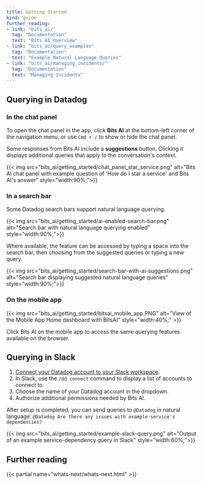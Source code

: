 ```yaml
---
title: Getting Started
kind: guide
further_reading:
- link: "bits_ai/"
  tag: "Documentation"
  text: "Bits AI Overview"
- link: "bits_ai/query_examples"
  tag: "Documentation"
  text: "Example Natural Language Queries"
- link: "bits_ai/managing_incidents/"
  tag: "Documentation"
  text: "Managing Incidents"
---
```


## Querying in Datadog

### In the chat panel

To open the chat panel in the app, click **Bits AI** at the bottom-left corner of the navigation menu, or use `Cmd + /` to show or hide the chat panel.

Some responses from Bits AI include a **suggestions** button. Clicking it displays additional queries that apply to the conversation's context.

{{< img src="bits_ai/getting_started/chat_panel_star_service.png" alt="Bits AI chat panel with example question of 'How do I star a service' and Bits AI's answer" style="width:90%;">}}

### In a search bar

Some Datadog search bars support natural language querying. 

{{< img src="bits_ai/getting_started/ai-enabled-search-bar.png" alt="Search bar with natural language querying enabled" style="width:90%;">}}

Where available, the feature can be accessed by typing a space into the search bar, then choosing from the suggested queries or typing a new query.

{{< img src="bits_ai/getting_started/search-bar-with-ai-suggestions.png" alt="Search bar displaying suggested natural language queries" style="width:90%;">}}

### On the mobile app

{{< img src="bits_ai/getting_started/bitsai_mobile_app.PNG" alt="View of the Mobile App Home dashboard with BitsAI" style="width:40%;" >}}

Click Bits AI on the mobile app to access the same querying features available on the browser.

## Querying in Slack

1. [Connect your Datadog account to your Slack workspace][1].
1. In Slack, use the `/dd connect` command to display a list of accounts to connect to.
1. Choose the name of your Datadog account in the dropdown.
1. Authorize additional permissions needed by Bits AI.

After setup is completed, you can send queries to `@Datadog` in natural language: `@Datadog Are there any issues with example-service's dependencies?`

{{< img src="bits_ai/getting_started/example-slack-query.png" alt="Output of an example service-dependency query in Slack" style="width:60%;">}}

## Further reading

{{< partial name="whats-next/whats-next.html" >}}

[1]: /integrations/slack/?tab=applicationforslack
